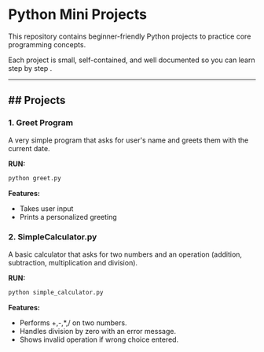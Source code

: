 # Python Mini Projects


This repository contains beginner-friendly Python projects to practice core programming concepts.

Each project is small, self-contained, and well documented so you can learn step by step .



---



## \## Projects



### 1. Greet Program

A very simple program that asks for user's name and greets them with the current date.

**RUN:**
```bash
python greet.py
```

**Features:**
- Takes user input
- Prints a personalized greeting


### 2. SimpleCalculator.py
A basic calculator that asks for two numbers and an operation (addition, subtraction, multiplication and division).

**RUN:**
```bash
python simple_calculator.py
```

**Features:**
- Performs +,-,*,/ on two numbers.
- Handles division by zero with an error message.
- Shows invalid operation if wrong choice entered.








